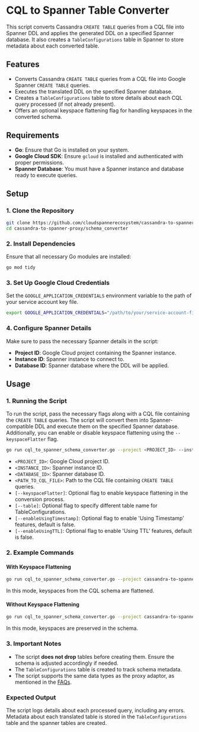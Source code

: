 # CQL to Spanner Table Converter

This script converts Cassandra `CREATE TABLE` queries from a CQL file into Spanner DDL and applies the generated DDL on a specified Spanner database. It also creates a `TableConfigurations` table in Spanner to store metadata about each converted table.

## Features

- Converts Cassandra `CREATE TABLE` queries from a CQL file into Google Spanner `CREATE TABLE` queries.
- Executes the translated DDL on the specified Spanner database.
- Creates a `TableConfigurations` table to store details about each CQL query processed (if not already present).
- Offers an optional keyspace flattening flag for handling keyspaces in the converted schema.

## Requirements

- **Go**: Ensure that Go is installed on your system.
- **Google Cloud SDK**: Ensure `gcloud` is installed and authenticated with proper permissions.
- **Spanner Database**: You must have a Spanner instance and database ready to execute queries.

## Setup

### 1. Clone the Repository

```bash
git clone https://github.com/cloudspannerecosystem/cassandra-to-spanner-proxy.git
cd cassandra-to-spanner-proxy/schema_converter
```

### 2. Install Dependencies

Ensure that all necessary Go modules are installed:

```bash
go mod tidy
```

### 3. Set Up Google Cloud Credentials

Set the `GOOGLE_APPLICATION_CREDENTIALS` environment variable to the path of your service account key file.

```bash
export GOOGLE_APPLICATION_CREDENTIALS="/path/to/your/service-account-file.json"
```

### 4. Configure Spanner Details

Make sure to pass the necessary Spanner details in the script:
- **Project ID**: Google Cloud project containing the Spanner instance.
- **Instance ID**: Spanner instance to connect to.
- **Database ID**: Spanner database where the DDL will be applied.

## Usage

### 1. Running the Script

To run the script, pass the necessary flags along with a CQL file containing the `CREATE TABLE` queries. The script will convert them into Spanner-compatible DDL and execute them on the specified Spanner database. Additionally, you can enable or disable keyspace flattening using the `--keyspaceFlatter` flag.

```bash
go run cql_to_spanner_schema_converter.go --project <PROJECT_ID> --instance <INSTANCE_ID> --database <DATABASE_ID> --cql <PATH_TO_CQL_FILE> [--keyspaceFlatter]
```

- `<PROJECT_ID>`: Google Cloud project ID.
- `<INSTANCE_ID>`: Spanner instance ID.
- `<DATABASE_ID>`: Spanner database ID.
- `<PATH_TO_CQL_FILE>`: Path to the CQL file containing `CREATE TABLE` queries.
- `[--keyspaceFlatter]`: Optional flag to enable keyspace flattening in the conversion process.
- `[--table]`: Optional flag to specify different table name for TableConfigurations.
- `[--enableUsingTimestamp]`: Optional flag to enable 'Using Timestamp' features, default is false.
- `[--enableUsingTTL]`: Optional flag to enable 'Using TTL' features, default is false.

### 2. Example Commands

#### With Keyspace Flattening

```bash
go run cql_to_spanner_schema_converter.go --project cassandra-to-spanner --instance spanner-instance-dev --database cluster10 --cql /path/to/cql-file.cql --keyspaceFlatter
```

In this mode, keyspaces from the CQL schema are flattened.

#### Without Keyspace Flattening

```bash
go run cql_to_spanner_schema_converter.go --project cassandra-to-spanner --instance spanner-instance-dev --database cluster10 --cql /path/to/cql-file.cql
```

In this mode, keyspaces are preserved in the schema.

### 3. Important Notes

- The script **does not drop** tables before creating them. Ensure the schema is adjusted accordingly if needed.
- The `TableConfigurations` table is created to track schema metadata.
- The script supports the same data types as the proxy adaptor, as mentioned in the [FAQs](https://github.com/cloudspannerecosystem/cassandra-to-spanner-proxy/blob/develop/docs/faq.md#how-are-cql-data-types-mapped-with-cloud-spanner).

### Expected Output

The script logs details about each processed query, including any errors. Metadata about each translated table is stored in the `TableConfigurations` table and the spanner tables are created.